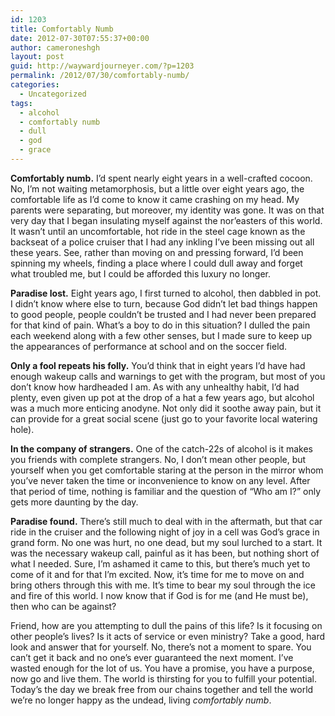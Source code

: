 ```yaml
---
id: 1203
title: Comfortably Numb
date: 2012-07-30T07:55:37+00:00
author: cameroneshgh
layout: post
guid: http://waywardjourneyer.com/?p=1203
permalink: /2012/07/30/comfortably-numb/
categories:
  - Uncategorized
tags:
  - alcohol
  - comfortably numb
  - dull
  - god
  - grace
---
```

**Comfortably numb.** I&#8217;d spent nearly eight years in a well-crafted cocoon. No, I&#8217;m not waiting metamorphosis, but a little over eight years ago, the comfortable life as I&#8217;d come to know it came crashing on my head. My parents were separating, but moreover, my identity was gone. It was on that very day that I began insulating myself against the nor&#8217;easters of this world. It wasn&#8217;t until an uncomfortable, hot ride in the steel cage known as the backseat of a police cruiser that I had any inkling I&#8217;ve been missing out all these years. See, rather than moving on and pressing forward, I&#8217;d been spinning my wheels, finding a place where I could dull away and forget what troubled me, but I could be afforded this luxury no longer.

<span class="embed-youtube" style="text-align:center; display: block;"></span> 

**Paradise lost.** Eight years ago, I first turned to alcohol, then dabbled in pot. I didn&#8217;t know where else to turn, because God didn&#8217;t let bad things happen to good people, people couldn&#8217;t be trusted and I had never been prepared for that kind of pain. What&#8217;s a boy to do in this situation? I dulled the pain each weekend along with a few other senses, but I made sure to keep up the appearances of performance at school and on the soccer field.

**Only a fool repeats his folly.** You&#8217;d think that in eight years I&#8217;d have had enough wakeup calls and warnings to get with the program, but most of you don&#8217;t know how hardheaded I am. As with any unhealthy habit, I&#8217;d had plenty, even given up pot at the drop of a hat a few years ago, but alcohol was a much more enticing anodyne. Not only did it soothe away pain, but it can provide for a great social scene (just go to your favorite local watering hole).

**In the company of strangers.** One of the catch-22s of alcohol is it makes you friends with complete strangers. No, I don&#8217;t mean other people, but yourself when you get comfortable staring at the person in the mirror whom you&#8217;ve never taken the time or inconvenience to know on any level. After that period of time, nothing is familiar and the question of &#8220;Who am I?&#8221; only gets more daunting by the day.

**Paradise found.** There&#8217;s still much to deal with in the aftermath, but that car ride in the cruiser and the following night of joy in a cell was God&#8217;s grace in grand form. No one was hurt, no one dead, but my soul lurched to a start. It was the necessary wakeup call, painful as it has been, but nothing short of what I needed. Sure, I&#8217;m ashamed it came to this, but there&#8217;s much yet to come of it and for that I&#8217;m excited. Now, it&#8217;s time for me to move on and bring others through this with me. It&#8217;s time to bear my soul through the ice and fire of this world. I now know that if God is for me (and He must be), then who can be against?

Friend, how are you attempting to dull the pains of this life? Is it focusing on other people&#8217;s lives? Is it acts of service or even ministry? Take a good, hard look and answer that for yourself. No, there&#8217;s not a moment to spare. You can&#8217;t get it back and no one&#8217;s ever guaranteed the next moment. I&#8217;ve wasted enough for the lot of us. You have a promise, you have a purpose, now go and live them. The world is thirsting for you to fulfill your potential. Today&#8217;s the day we break free from our chains together and tell the world we&#8217;re no longer happy as the undead, living _comfortably numb_.